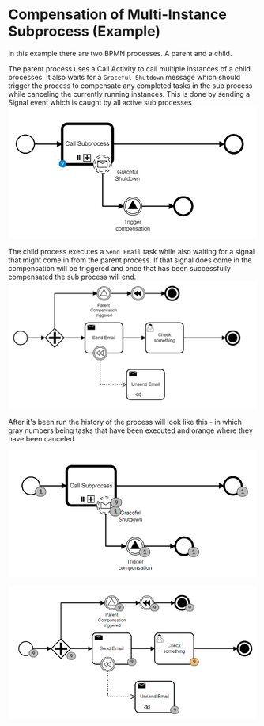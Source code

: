# Compensation of Multi-Instance Subprocess (Example)

In this example there are two BPMN processes. A parent and a child.

The parent process uses a Call Activity to call multiple instances of a child processes.
It also waits for a ``Graceful Shutdown`` message which should trigger the process to compensate any completed tasks in the sub process while canceling the currently running instances. This is done by sending a Signal event which is caught by all active sub processes
![parent](./screenshots/ParentProcess.png)

The child process executes a ``Send Email`` task while also waiting for a signal that might come in from the parent process. If that signal does come in the compensation will be triggered and once that has been successfully compensated the sub process will end.
![child](./screenshots/SubProcess.png)

After it's been run the history of the process will look like this - in which gray numbers being tasks that have been executed and orange where they have been canceled.

![ParentCockpit](./screenshots/parentCockpit.png)

![childCockpit](./screenshots/SubProcessCockpit.png)
